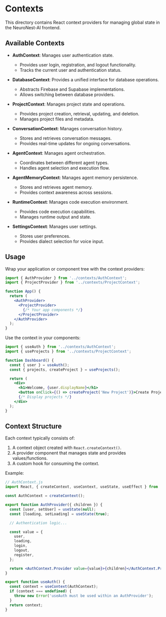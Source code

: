 # Contexts

This directory contains React context providers for managing global state in the NeuroNest-AI frontend.

## Available Contexts

- **AuthContext**: Manages user authentication state.
  - Provides user login, registration, and logout functionality.
  - Tracks the current user and authentication status.

- **DatabaseContext**: Provides a unified interface for database operations.
  - Abstracts Firebase and Supabase implementations.
  - Allows switching between database providers.

- **ProjectContext**: Manages project state and operations.
  - Provides project creation, retrieval, updating, and deletion.
  - Manages project files and metadata.

- **ConversationContext**: Manages conversation history.
  - Stores and retrieves conversation messages.
  - Provides real-time updates for ongoing conversations.

- **AgentContext**: Manages agent orchestration.
  - Coordinates between different agent types.
  - Handles agent selection and execution flow.

- **AgentMemoryContext**: Manages agent memory persistence.
  - Stores and retrieves agent memory.
  - Provides context awareness across sessions.

- **RuntimeContext**: Manages code execution environment.
  - Provides code execution capabilities.
  - Manages runtime output and state.

- **SettingsContext**: Manages user settings.
  - Stores user preferences.
  - Provides dialect selection for voice input.

## Usage

Wrap your application or component tree with the context providers:

```jsx
import { AuthProvider } from '../contexts/AuthContext';
import { ProjectProvider } from '../contexts/ProjectContext';

function App() {
  return (
    <AuthProvider>
      <ProjectProvider>
        {/* Your app components */}
      </ProjectProvider>
    </AuthProvider>
  );
}
```

Use the context in your components:

```jsx
import { useAuth } from '../contexts/AuthContext';
import { useProjects } from '../contexts/ProjectContext';

function Dashboard() {
  const { user } = useAuth();
  const { projects, createProject } = useProjects();

  return (
    <div>
      <h1>Welcome, {user.displayName}</h1>
      <button onClick={() => createProject('New Project')}>Create Project</button>
      {/* Display projects */}
    </div>
  );
}
```

## Context Structure

Each context typically consists of:

1. A context object created with `React.createContext()`.
2. A provider component that manages state and provides values/functions.
3. A custom hook for consuming the context.

Example:

```jsx
// AuthContext.js
import React, { createContext, useContext, useState, useEffect } from 'react';

const AuthContext = createContext();

export function AuthProvider({ children }) {
  const [user, setUser] = useState(null);
  const [loading, setLoading] = useState(true);

  // Authentication logic...

  const value = {
    user,
    loading,
    login,
    logout,
    register,
  };

  return <AuthContext.Provider value={value}>{children}</AuthContext.Provider>;
}

export function useAuth() {
  const context = useContext(AuthContext);
  if (context === undefined) {
    throw new Error('useAuth must be used within an AuthProvider');
  }
  return context;
}
```
